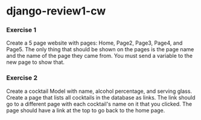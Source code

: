 # django-review1-cw

### Exercise 1
Create a 5 page website with pages: Home, Page2, Page3, Page4, and Page5. The only thing that should be shown on the pages is the page name and the name of the page they came from. You must send a variable to the new page to show that.

### Exercise 2
Create a cocktail Model with name, alcohol percentage, and serving glass. Create a page that lists all cocktails in the database as links. The link should go to a different page with each cocktail's name on it that you clicked. The page should have a link at the top to go back to the home page.
